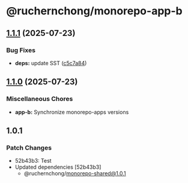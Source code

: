 # @ruchernchong/monorepo-app-b

## [1.1.1](https://github.com/ruchernchong/monorepo-demo/compare/app-b-v1.1.0...app-b-v1.1.1) (2025-07-23)


### Bug Fixes

* **deps:** update SST ([c5c7a84](https://github.com/ruchernchong/monorepo-demo/commit/c5c7a84f97588ff1723bad9756d6d8554d338a0d))

## [1.1.0](https://github.com/ruchernchong/monorepo-demo/compare/app-b-v1.0.0...app-b-v1.1.0) (2025-07-23)


### Miscellaneous Chores

* **app-b:** Synchronize monorepo-apps versions

## 1.0.1

### Patch Changes

- 52b43b3: Test
- Updated dependencies [52b43b3]
  - @ruchernchong/monorepo-shared@1.0.1
